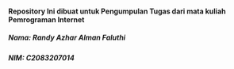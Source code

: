 #### Repository Ini dibuat untuk Pengumpulan Tugas dari mata kuliah Pemrograman Internet

##### Nama: Randy Azhar Alman Faluthi
##### NIM: C2083207014
